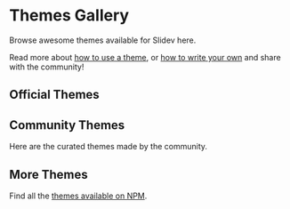 # Themes Gallery

Browse awesome themes available for Slidev here.

Read more about [how to use a theme](/themes/use), or [how to write your own](/themes/write-a-theme) and share with the community!

## Official Themes

<ThemeGallery collection="official"/>

## Community Themes

Here are the curated themes made by the community.

<!-- Edit in ./docs/.vitepress/themes.ts -->
<ThemeGallery collection="community"/>

## More Themes

Find all the [themes available on NPM](https://www.npmjs.com/search?q=keywords%3Aslidev-theme).
